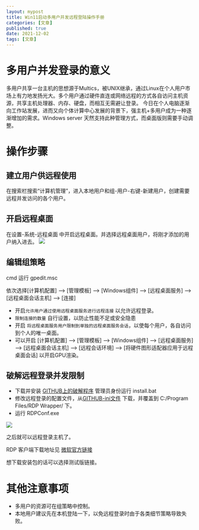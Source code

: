 ```yaml
---
layout: mypost
title: Win11启动多用户并发远程登陆操作手册
categories: [文章]
published: true
date: 2021-12-02
tags: [文章]
---
```


# 多用户并发登录的意义
多用户共享一台主机的思想源于Multics，被UNIX继承，通过Linux在个人用户市场上有力地发扬光大。多个用户通过硬件直连或网络远程的方式各自访问主机资源，共享主机处理器、内存、硬盘，而相互无需避让登录。
今日在个人电脑逐渐向工作站发展，进而又向个体计算中心发展的背景下，强主机+多用户成为一种逐渐增加的需求。Windows server 天然支持此种管理方式，而桌面版则需要手动调整。

# 操作步骤

## 建立用户供远程使用
在搜索栏搜索“计算机管理”，进入本地用户和组-用户-右键-新建用户，创建需要远程并发访问的各个用户。

## 开启远程桌面
在设置-系统-远程桌面 中开启远程桌面。并选择远程桌面用户，将刚才添加的用户纳入进去。
![](settings.png)

## 编辑组策略
cmd 运行 gpedit.msc

依次选择[计算机配置] --> [管理模板] --> [Windows组件] --> [远程桌面服务] --> [远程桌面会话主机] --> [连接]

 - 开启`允许用户通过使用远程桌面服务进行远程连接` 以允许远程登录。
 - `限制连接的数量` 自行设置，以防止性能不足或安全隐患
 - 开启 `将远程桌面服务用户限制到单独的远程桌面服务会话`，以使每个用户，各自访问到个人的唯一桌面。
 - 可以开启 [计算机配置] --> [管理模板] --> [Windows组件] --> [远程桌面服务] --> [远程桌面会话主机] --> [远程会话环境] --> [将硬件图形适配器应用于远程桌面会话] 以开启GPU渲染。

## 破解远程登录并发限制

- 下载并安装 [GITHUB上的破解程序](https://github.com/stascorp/rdpwrap/releases/tag/v1.6.2) 管理员身份运行 install.bat
- 修改远程登录的配置文件，从[GITHUB-ini文件](https://github.com/sebaxakerhtc/rdpwrap.ini/blob/master/rdpwrap.ini) 下载，并覆盖到 C:/Program Files/RDP Wrapper/ 下。
- 运行 RDPConf.exe

![](cracker.png)

之后就可以远程登录主机了。

RDP 客户端下载地址见 [微软官方链接](https://learn.microsoft.com/en-us/windows-server/remote/remote-desktop-services/clients/remote-desktop-clients)

想下载安装包的话可以选择测试版链接。

# 其他注意事项
- 多用户的资源可在组策略中控制。
- 本地用户建议先在本机登陆一下，以免远程登录时由于各类细节策略导致失败。